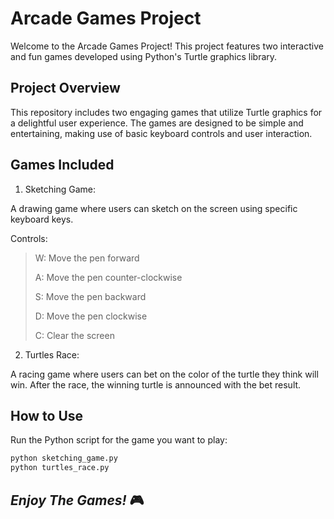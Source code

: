 # Arcade Games Project

Welcome to the Arcade Games Project! This project features two interactive and fun games developed using Python's Turtle graphics library.

## Project Overview

This repository includes two engaging games that utilize Turtle graphics for a delightful user experience. The games are designed to be simple and entertaining, making use of basic keyboard controls and user interaction.

## Games Included

1. Sketching Game:

A drawing game where users can sketch on the screen using specific keyboard keys.

Controls:

> W: Move the pen forward
> 
> A: Move the pen counter-clockwise
> 
> S: Move the pen backward
>
> D: Move the pen clockwise
>
> C: Clear the screen

2. Turtles Race:

A racing game where users can bet on the color of the turtle they think will win.
After the race, the winning turtle is announced with the bet result.

## How to Use

Run the Python script for the game you want to play:
```bash
python sketching_game.py
python turtles_race.py
```

## *Enjoy The Games!* 🎮
